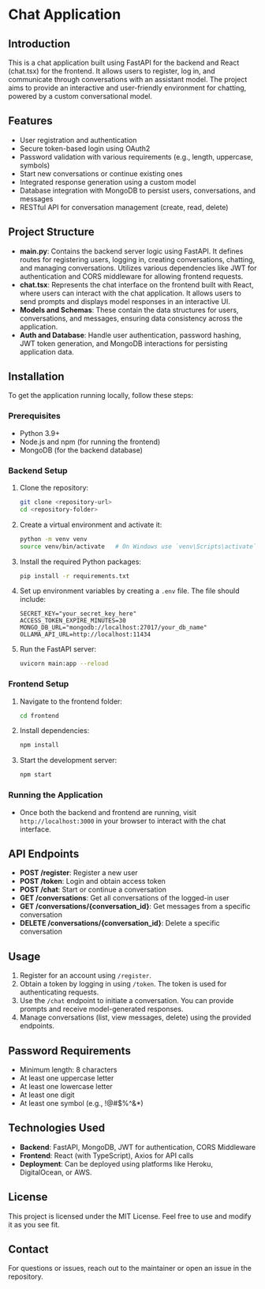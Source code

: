 # Chat Application 

## Introduction
This is a chat application built using FastAPI for the backend and React (chat.tsx) for the frontend. It allows users to register, log in, and communicate through conversations with an assistant model. The project aims to provide an interactive and user-friendly environment for chatting, powered by a custom conversational model.

## Features
- User registration and authentication
- Secure token-based login using OAuth2
- Password validation with various requirements (e.g., length, uppercase, symbols)
- Start new conversations or continue existing ones
- Integrated response generation using a custom model
- Database integration with MongoDB to persist users, conversations, and messages
- RESTful API for conversation management (create, read, delete)

## Project Structure

- **main.py**: Contains the backend server logic using FastAPI. It defines routes for registering users, logging in, creating conversations, chatting, and managing conversations. Utilizes various dependencies like JWT for authentication and CORS middleware for allowing frontend requests.
- **chat.tsx**: Represents the chat interface on the frontend built with React, where users can interact with the chat application. It allows users to send prompts and displays model responses in an interactive UI.
- **Models and Schemas**: These contain the data structures for users, conversations, and messages, ensuring data consistency across the application.
- **Auth and Database**: Handle user authentication, password hashing, JWT token generation, and MongoDB interactions for persisting application data.

## Installation
To get the application running locally, follow these steps:

### Prerequisites
- Python 3.9+
- Node.js and npm (for running the frontend)
- MongoDB (for the backend database)

### Backend Setup
1. Clone the repository:
   ```bash
   git clone <repository-url>
   cd <repository-folder>
   ```
2. Create a virtual environment and activate it:
   ```bash
   python -m venv venv
   source venv/bin/activate   # On Windows use `venv\Scripts\activate`
   ```
3. Install the required Python packages:
   ```bash
   pip install -r requirements.txt
   ```
4. Set up environment variables by creating a `.env` file. The file should include:
   ```env
   SECRET_KEY="your_secret_key_here"
   ACCESS_TOKEN_EXPIRE_MINUTES=30
   MONGO_DB_URL="mongodb://localhost:27017/your_db_name"
   OLLAMA_API_URL=http://localhost:11434
   ```
5. Run the FastAPI server:
   ```bash
   uvicorn main:app --reload
   ```

### Frontend Setup
1. Navigate to the frontend folder:
   ```bash
   cd frontend
   ```
2. Install dependencies:
   ```bash
   npm install
   ```
3. Start the development server:
   ```bash
   npm start
   ```

### Running the Application
- Once both the backend and frontend are running, visit `http://localhost:3000` in your browser to interact with the chat interface.

## API Endpoints
- **POST /register**: Register a new user
- **POST /token**: Login and obtain access token
- **POST /chat**: Start or continue a conversation
- **GET /conversations**: Get all conversations of the logged-in user
- **GET /conversations/{conversation_id}**: Get messages from a specific conversation
- **DELETE /conversations/{conversation_id}**: Delete a specific conversation

## Usage
1. Register for an account using `/register`.
2. Obtain a token by logging in using `/token`. The token is used for authenticating requests.
3. Use the `/chat` endpoint to initiate a conversation. You can provide prompts and receive model-generated responses.
4. Manage conversations (list, view messages, delete) using the provided endpoints.

## Password Requirements
- Minimum length: 8 characters
- At least one uppercase letter
- At least one lowercase letter
- At least one digit
- At least one symbol (e.g., !@#$%^&*)

## Technologies Used
- **Backend**: FastAPI, MongoDB, JWT for authentication, CORS Middleware
- **Frontend**: React (with TypeScript), Axios for API calls
- **Deployment**: Can be deployed using platforms like Heroku, DigitalOcean, or AWS.

## License
This project is licensed under the MIT License. Feel free to use and modify it as you see fit.

## Contact
For questions or issues, reach out to the maintainer or open an issue in the repository.

